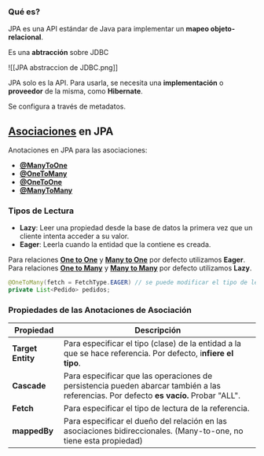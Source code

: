 ### Qué es?
JPA es una API estándar de Java para implementar un **mapeo objeto-relacional**.

Es una **abtracción** sobre JDBC

![[JPA abstraccion de JDBC.png]]

JPA solo es la API. Para usarla, se necesita una **implementación** o **proveedor** de la misma, como **Hibernate**.

Se configura a través de metadatos.

## [Asociaciones](Asociación.md) en JPA
Anotaciones en JPA para las asociaciones:
- [**@ManyToOne**](@ManyToOne.md)
- [**@OneToMany**](@OneToMany.md)
- [**@OneToOne**](@OneToOne.md)
- [**@ManyToMany**](@ManyToMany.md)

### Tipos de Lectura
- **Lazy**: Leer una propiedad desde la base de datos la primera vez que un cliente intenta acceder a su valor.
- **Eager**: Leerla cuando la entidad que la contiene es creada.

Para relaciones [**One to One**](@OneToOne.md) y [**Many to One**](@ManyToOne.md) por defecto utilizamos **Eager**.
Para relaciones [**One to Many**](@OneToMany.md) y [**Many to Many**](@ManyToMany.md) por defecto utilizamos **Lazy**.

```Java
@OneToMany(fetch = FetchType.EAGER) // se puede modificar el tipo de lectura
private List<Pedido> pedidos;
```

### Propiedades de las Anotaciones de Asociación
| Propiedad         | Descripción                                                                                                                            |
| ----------------- | -------------------------------------------------------------------------------------------------------------------------------------- |
| **Target Entity** | Para especificar el tipo (clase) de la entidad a la que se hace referencia. Por defecto, i**nfiere el tipo**.                          |
| **Cascade**       | Para especificar que las operaciones de persistencia pueden abarcar también a las referencias. Por defecto **es vacío.** Probar "ALL". |
| **Fetch**         | Para especificar el tipo de lectura de la referencia.                                                                                  |
| **mappedBy**      | Para especificar el dueño del relación en las asociaciones bidireccionales. (Many-to-one, no tiene esta propiedad)                     |
